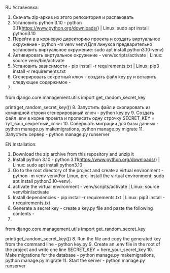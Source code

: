 RU
Уставновка:
1. Скачать zip-архив из этого репозитория и распаковать
2. Установить python 3.10 - python 3.11(https://www.python.org/downloads/) | Linux: sudo apt install python3.10
3. Перейти в в корневую директорию проекта и создать виртуальное окружение - python -m venv venv(Для линукса предварительно установить виртуальное окружение: sudo apt install python3.10-venv)
4. Активировать виртуальное окружение -  venv/scripts/activate | Linux: source venv/bin/activate
5. Установить зависимости - pip install -r requirements.txt | Linux: pip3 install -r requirements.txt
6. Сгенерировать секретный ключ - создать файл key.py и вставить следующее содержимое -
7. 
from django.core.management.utils import get_random_secret_key

print(get_random_secret_key())
8. Запустить файл и скопировать из командной строки сгенерированый ключ - python key.py
9. Создать файл .env в корне проекта и прописать одну строчку SECRET_KEY = тут_ваш_секретный_ключ
10. Совершать миграции для базы данных - python manage.py makemigrations, python manage.py migrate
11. Запустить сервер - python manage.py runserver

EN
Installation:
1. Download the zip archive from this repository and unzip it
2. Install python 3.10 - python 3.11(https://www.python.org/downloads/) | Linux: sudo apt install python3.10
3. Go to the root directory of the project and create a virtual environment - python -m venv venv(For Linux, pre-install the virtual environment: sudo apt install python3.10-venv).
4. activate the virtual environment - venv/scripts/activate | Linux: source venv/bin/activate
5. Install dependencies - pip install -r requirements.txt | Linux: pip3 install -r requirements.txt
6. Generate a secret key - create a key.py file and paste the following contents -
7. 
from django.core.management.utils import get_random_secret_key

print(get_random_secret_key())
8. Run the file and copy the generated key from the command line - python key.py
9. Create an .env file in the root of the project and write one line SECRET_KEY = here_your_secret_key
10. Make migrations for the database - python manage.py makemigrations, python manage.py migrate
11. Start the server - python manage.py runserver
